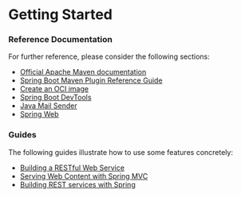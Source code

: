 # Getting Started

### Reference Documentation

For further reference, please consider the following sections:

* [Official Apache Maven documentation](https://maven.apache.org/guides/index.html)
* [Spring Boot Maven Plugin Reference Guide](https://docs.spring.io/spring-boot/docs/3.0.7/maven-plugin/reference/html/)
* [Create an OCI image](https://docs.spring.io/spring-boot/docs/3.0.7/maven-plugin/reference/html/#build-image)
* [Spring Boot DevTools](https://docs.spring.io/spring-boot/docs/3.0.7/reference/htmlsingle/#using.devtools)
* [Java Mail Sender](https://docs.spring.io/spring-boot/docs/3.0.7/reference/htmlsingle/#io.email)
* [Spring Web](https://docs.spring.io/spring-boot/docs/3.0.7/reference/htmlsingle/#web)

### Guides

The following guides illustrate how to use some features concretely:

* [Building a RESTful Web Service](https://spring.io/guides/gs/rest-service/)
* [Serving Web Content with Spring MVC](https://spring.io/guides/gs/serving-web-content/)
* [Building REST services with Spring](https://spring.io/guides/tutorials/rest/)

